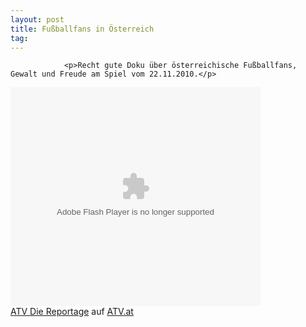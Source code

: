```yaml
---
layout: post
title: Fußballfans in Österreich
tag: 
---
```



                <p>Recht gute Doku über österreichische Fußballfans, Gewalt und Freude am Spiel vom 22.11.2010.</p>
<script src="http://pro.hit.gemius.pl/gstream.js"></script><object width="400" height="350"><param name="movie" value="http://atv.at/flash/EmbedPlayer/EmbedPlayer.swf" /><param name="FlashVars" value="environment=production&amp;configPath=http%3A%2F%2Fatv.at%2Fflash%2Fflash%2FEmbedPlayer%2F&amp;contentSetId=17158&amp;activeClipId=1265602"><param name="allowScriptAccess" value="always" /><param name="allowFullscreen" value="true" /> <embed src="http://atv.at/flash/EmbedPlayer/EmbedPlayer.swf" width="400" height="350" name="EmbedPlayer" allowScriptAccess="always" allowFullscreen="true" type="application/x-shockwave-flash" flashvars="environment=production&amp;configPath=http%3A%2F%2Fatv.at%2Fflash%2Fflash%2FEmbedPlayer%2F&amp;contentSetId=17158&amp;activeClipId=1265602"></embed></object><br /><a href="http://atv.at/contentset/17158-ATV%20Die%20Reportage/1265602/0">ATV Die Reportage</a> auf <a href="http://www.atv.at">ATV.at</a>
            
